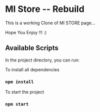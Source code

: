 # MI Store -- Rebuild

This is a working Clone of MI STORE page...

Hope You Enjoy !!!  :)

## Available Scripts

In the project directory, you can run:

To install all dependencies

### `npm install`

To start the project

### `npm start`